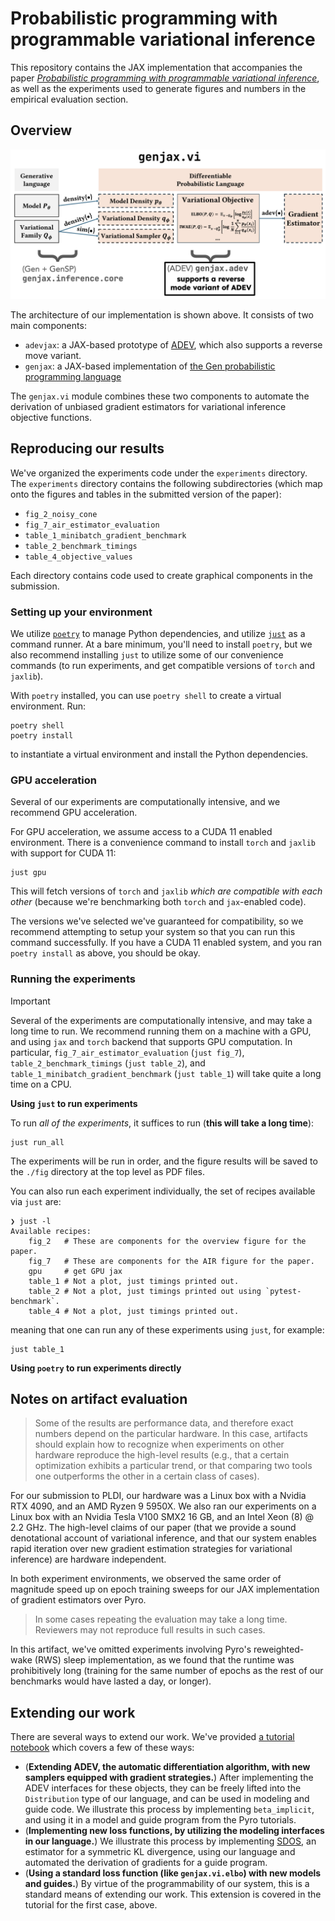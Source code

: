 # Probabilistic programming with programmable variational inference
This repository contains the JAX implementation that accompanies the paper [_Probabilistic programming with programmable variational inference_](./pldi24_programmable_vi_original_submit.pdf), as well as the experiments used to generate figures and numbers in the empirical evaluation section.

## Overview

![architecture](architecture.png)

The architecture of our implementation is shown above. It consists of two main components:

* `adevjax`: a JAX-based prototype of [ADEV](https://dl.acm.org/doi/abs/10.1145/3571198), which also supports a reverse move variant.
* `genjax`: a JAX-based implementation of [the Gen probabilistic programming language](https://dl.acm.org/doi/10.1145/3314221.3314642)

The `genjax.vi` module combines these two components to automate the derivation of unbiased gradient estimators for variational inference objective functions.

## Reproducing our results

We've organized the experiments code under the `experiments` directory. The `experiments` directory contains the following subdirectories (which map onto the figures and tables in the submitted version of the paper):

* `fig_2_noisy_cone`
* `fig_7_air_estimator_evaluation`
* `table_1_minibatch_gradient_benchmark`
* `table_2_benchmark_timings`
* `table_4_objective_values`

Each directory contains code used to create graphical components in the submission.

### Setting up your environment

We utilize [`poetry`](https://python-poetry.org/docs/#installation) to manage Python dependencies, and utilize [`just`](https://github.com/casey/just) as a command runner. At a bare minimum, you'll need to install `poetry`, but we also recommend installing `just` to utilize some of our convenience commands (to run experiments, and get compatible versions of `torch` and `jaxlib`).

With `poetry` installed, you can use `poetry shell` to create a virtual environment. Run:
```
poetry shell
poetry install
```
to instantiate a virtual environment and install the Python dependencies.

### GPU acceleration

Several of our experiments are computationally intensive, and we recommend GPU acceleration.

For GPU acceleration, we assume access to a CUDA 11 enabled environment. There is a convenience command to install `torch` and `jaxlib` with support for CUDA 11:
```
just gpu
```
This will fetch versions of `torch` and `jaxlib` _which are compatible with each other_ (because we're benchmarking both `torch` and `jax`-enabled code). 

The versions we've selected we've guaranteed for compatibility, so we recommend attempting to setup your system so that you can run this command successfully. If you have a CUDA 11 enabled system, and you ran `poetry install` as above, you should be okay.

### Running the experiments

> [!IMPORTANT] 
> Several of the experiments are computationally intensive, and may take a long time to run. We recommend running them on a machine with a GPU, and using `jax` and `torch` backend that supports GPU computation. In particular, `fig_7_air_estimator_evaluation` (`just fig_7`), `table_2_benchmark_timings` (`just table_2`), and `table_1_minibatch_gradient_benchmark` (`just table_1`) will take quite a long time on a CPU.

**Using `just` to run experiments**

To run _all of the experiments_, it suffices to run (**this will take a long time**):

```
just run_all
```

The experiments will be run in order, and the figure results will be saved to the `./fig` directory at the top level as PDF files.

You can also run each experiment individually, the set of recipes available via `just` are:
```
❯ just -l
Available recipes:
    fig_2   # These are components for the overview figure for the paper.
    fig_7   # These are components for the AIR figure for the paper.
    gpu     # get GPU jax
    table_1 # Not a plot, just timings printed out.
    table_2 # Not a plot, just timings printed out using `pytest-benchmark`.
    table_4 # Not a plot, just timings printed out.
```

meaning that one can run any of these experiments using `just`, for example:

```
just table_1
```

**Using `poetry` to run experiments directly**

## Notes on artifact evaluation

> Some of the results are performance data, and therefore exact numbers depend on the particular hardware. In this case, artifacts should explain how to recognize when experiments on other hardware reproduce the high-level results (e.g., that a certain optimization exhibits a particular trend, or that comparing two tools one outperforms the other in a certain class of cases).

For our submission to PLDI, our hardware was a Linux box with a Nvidia RTX 4090, and an AMD Ryzen 9 5950X. We also ran our experiments on a Linux box with an Nvidia Tesla V100 SMX2 16 GB, and an Intel Xeon (8) @ 2.2 GHz. The high-level claims of our paper (that we provide a sound denotational account of variational inference, and that our system enables rapid iteration over new gradient estimation strategies for variational inference) are hardware independent.

In both experiment environments, we observed the same order of magnitude speed up on epoch training sweeps for our JAX implementation of gradient estimators over Pyro.

> In some cases repeating the evaluation may take a long time. Reviewers may not reproduce full results in such cases.

In this artifact, we've omitted experiments involving Pyro's reweighted-wake (RWS) sleep implementation, as we found that the runtime was prohibitively long (training for the same number of epochs as the rest of our benchmarks would have lasted a day, or longer).


## Extending our work
There are several ways to extend our work. We've provided [a tutorial notebook](./notebooks/extending_our_work.ipynb) which covers a few of these ways:
* (**Extending ADEV, the automatic differentiation algorithm, with new samplers equipped with gradient strategies.**) After implementing the ADEV interfaces for these objects, they can be freely lifted into the `Distribution` type of our language, and can be used in modeling and guide code. We illustrate this process by implementing `beta_implicit`, and using it in a model and guide program from the Pyro tutorials.
* (**Implementing new loss functions, by utilizing the modeling interfaces in our language.**) We illustrate this process by implementing [SDOS](https://arxiv.org/abs/2103.01030), an estimator for a symmetric KL divergence, using our language and automated the derivation of gradients for a guide program.
* (**Using a standard loss function (like `genjax.vi.elbo`) with new models and guides.**) By virtue of the programmability of our system, this is a standard means of extending our work. This extension is covered in the tutorial for the first case, above.
